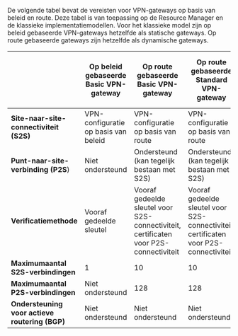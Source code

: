 De volgende tabel bevat de vereisten voor VPN-gateways op basis van beleid en route. Deze tabel is van toepassing op de Resource Manager en de klassieke implementatiemodellen. Voor het klassieke model zijn op beleid gebaseerde VPN-gateways hetzelfde als statische gateways. Op route gebaseerde gateways zijn hetzelfde als dynamische gateways.


|   | **Op beleid gebaseerde Basic VPN-gateway** | **Op route gebaseerde Basic VPN-gateway** | **Op route gebaseerde Standard VPN-gateway**   | **Op route gebaseerde High Performance VPN-gateway** |
|---|---------------------------------------|---------------------------------------|----------------------------|----------------------------------|
|    **Site-naar-site-connectiviteit (S2S)**  | VPN-configuratie op basis van beleid        | VPN-configuratie op basis van route  | VPN-configuratie op basis van route     | VPN-configuratie op basis van route    |
| **Punt-naar-site-verbinding (P2S**)      | Niet ondersteund   | Ondersteund (kan tegelijk bestaan met S2S)  | Ondersteund (kan tegelijk bestaan met S2S)  | Ondersteund (kan tegelijk bestaan met S2S) |
| **Verificatiemethode**                 |    Vooraf gedeelde sleutel  | Vooraf gedeelde sleutel voor S2S-connectiviteit, certificaten voor P2S-connectiviteit | Vooraf gedeelde sleutel voor S2S-connectiviteit, certificaten voor P2S-connectiviteit | Vooraf gedeelde sleutel voor S2S-connectiviteit, certificaten voor P2S-connectiviteit |
| **Maximumaantal S2S-verbindingen**       | 1                              | 10                                                                    | 10                                | 30                               |
| **Maximumaantal P2S-verbindingen**       | Niet ondersteund                  | 128                                                                   | 128                               | 128                              |
|**Ondersteuning voor actieve routering (BGP)**           | Niet ondersteund                  | Niet ondersteund                                                         | Niet ondersteund                     | Niet ondersteund                    |
 


<!--HONumber=Jun16_HO2-->


